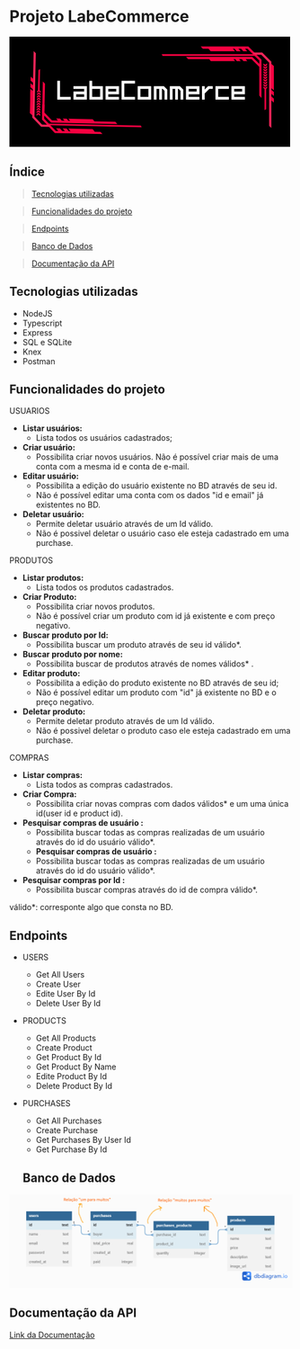# Projeto LabeCommerce


![LabeCommerce](./src/assets/LabeCommerce.png)

## Índice
> <a href="#tecnologias">Tecnologias utilizadas</a>

> <a href="#funcionalidades"> Funcionalidades do projeto</a>

> <a href="#endpoints"> Endpoints</a>

> <a href="#bd"> Banco de Dados</a>

> <a href="#documentacao"> Documentação da API</a>




<h2 id="tecnologias"> Tecnologias utilizadas</h2>

 - NodeJS
 - Typescript
 - Express
 - SQL e SQLite
 - Knex
 - Postman


<h2 id="funcionalidades"> Funcionalidades do projeto</h2>


USUARIOS
- <b>Listar usuários:</b> 
  - Lista todos os usuários cadastrados;
- <b>Criar usuário:</b> 
  - Possibilita criar novos usuários. Não é possível criar mais de uma conta com a mesma id e conta de e-mail.
- <b> Editar usuário:</b> 
  - Possibilita a edição do usuário existente no BD através de seu id. 
  - Não é possível editar uma conta com os dados "id e email" já existentes no BD.
- <b>Deletar usuário:</b> 
  - Permite deletar usuário através de um Id válido. 
  - Não é possivel deletar o usuário caso ele esteja cadastrado em uma purchase.


PRODUTOS
- <b>Listar produtos:</b> 
  - Lista todos os produtos cadastrados.
- <b>Criar Produto:</b> 
  - Possibilita criar novos produtos.
  -  Não é possível criar um produto com id já existente e com preço negativo.
- <b>Buscar produto por Id:</b> 
  - Possibilita buscar um produto através de seu id válido*.
- <b>Buscar produto por nome:</b> 
  - Possibilita buscar de produtos através de nomes válidos* .  
- <b>Editar produto:</b> 
  - Possibilita a edição do produto existente no BD através de seu id;
   - Não é possível editar um produto com "id" já existente no BD e o preço negativo.
- <b>Deletar produto:</b> 
  - Permite deletar produto através de um Id válido. 
  - Não é possivel deletar o produto caso ele esteja cadastrado em uma purchase.


COMPRAS
- <b>Listar compras:</b> 
  - Lista todos as compras cadastrados.
 - <b>Criar Compra:</b> 
   - Possibilita criar novas compras com dados válidos*  e um uma única id(user id e product id).
- <b>Pesquisar compras de usuário :</b> 
  - Possibilita buscar todas as compras realizadas de um usuário através do id do usuário válido*.
  - <b>Pesquisar compras de usuário :</b> 
  - Possibilita buscar todas as compras realizadas de um usuário através do id do usuário válido*.
 - <b>Pesquisar compras por Id :</b> 
   - Possibilita buscar compras através do id de compra válido*.


 válido*: corresponte algo que consta no BD. 
<h2 id="endpoints"> Endpoints</h2>

* USERS
  - Get All Users
  - Create User
  - Edite User By Id
  - Delete User By Id

* PRODUCTS
  - Get All Products
  - Create Product
  - Get Product By Id
  - Get Product By Name 
  - Edite Product By Id
  - Delete Product By Id

* PURCHASES
  - Get All Purchases
  - Create Purchase
  - Get Purchases By User Id 
  - Get Purchase By Id
 
  <h2 id="bd"> Banco de Dados</h2>
![LabeCommerce](./src/assets/diagrama.png)


<h2 id="documentacao"> Documentação da API</h2>

[Link da Documentação](https://documenter.getpostman.com/view/24460839/2s8ZDU64ZL)



